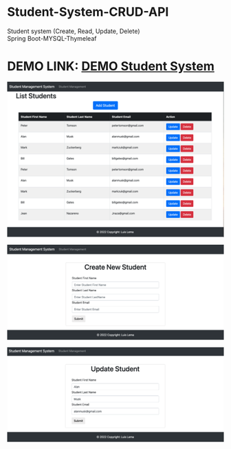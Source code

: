 # Student-System-CRUD-API
Student system (Create, Read, Update, Delete)<br>
Spring Boot-MYSQL-Thymeleaf
# DEMO LINK: [DEMO Student System](http://luislemaspringbootawsstudentsystem-env.eba-upjv7bxn.us-east-2.elasticbeanstalk.com/students)

![](Captures/C1.png)

![](Captures/C2.png)

![](Captures/C3.png)
